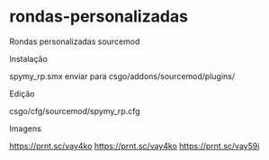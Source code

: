 # rondas-personalizadas
Rondas personalizadas sourcemod



Instalação

spymy_rp.smx enviar para csgo/addons/sourcemod/plugins/

Edição

csgo/cfg/sourcemod/spymy_rp.cfg

Imagens

https://prnt.sc/vay4ko
https://prnt.sc/vay4ko
https://prnt.sc/vay59i
